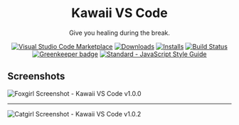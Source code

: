 <div align="center">

# Kawaii VS Code

Give you healing during the break.

[![Visual Studio Code Marketplace](https://vsmarketplacebadge.apphb.com/version/InkoHX.kawaii-vscode.svg)](https://marketplace.visualstudio.com/items?itemName=InkoHX.kawaii-vscode&ssr=false)
[![Downloads](https://vsmarketplacebadge.apphb.com/downloads/InkoHX.kawaii-vscode.svg)](https://marketplace.visualstudio.com/items?itemName=InkoHX.kawaii-vscode&ssr=false)
[![Installs](https://vsmarketplacebadge.apphb.com/installs/InkoHX.kawaii-vscode.svg)](https://marketplace.visualstudio.com/items?itemName=InkoHX.kawaii-vscode&ssr=false)
[![Build Status](https://travis-ci.org/InkoHX/kawaii-vscode.svg?branch=master)](https://travis-ci.org/InkoHX/kawaii-vscode)
[![Greenkeeper badge](https://badges.greenkeeper.io/InkoHX/kawaii-vscode.svg)](https://greenkeeper.io/)
[![Standard - JavaScript Style Guide](https://img.shields.io/badge/code_style-standard-brightgreen.svg)](https://standardjs.com)

</div>

## Screenshots

![Foxgirl Screenshot - Kawaii VS Code v1.0.0](https://github.com/InkoHX/kawaii-vscode/blob/master/media/screenshot-1.png?raw=true)

------------------------------------------------------------------------------

![Catgirl Screenshot - Kawaii VS Code v1.0.2](https://github.com/InkoHX/kawaii-vscode/blob/master/media/screenshot-2.png?raw=true)
